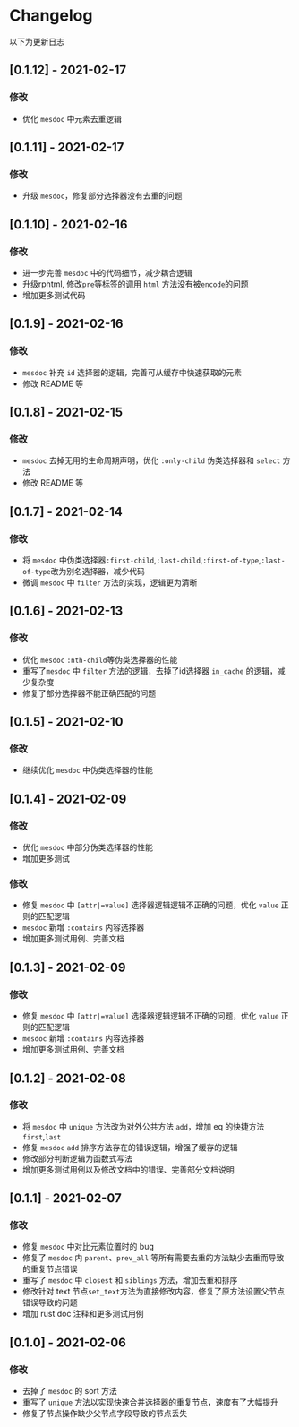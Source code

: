 # Changelog

以下为更新日志


## [0.1.12] - 2021-02-17
### 修改

- 优化 `mesdoc` 中元素去重逻辑 
## [0.1.11] - 2021-02-17
### 修改

- 升级 `mesdoc`，修复部分选择器没有去重的问题 

## [0.1.10] - 2021-02-16
### 修改

- 进一步完善 `mesdoc` 中的代码细节，减少耦合逻辑 
- 升级rphtml, 修改`pre`等标签的调用 `html` 方法没有被`encode`的问题
- 增加更多测试代码
## [0.1.9] - 2021-02-16
### 修改

-  `mesdoc` 补充 `id` 选择器的逻辑，完善可从缓存中快速获取的元素
- 修改 README 等
## [0.1.8] - 2021-02-15
### 修改

-  `mesdoc` 去掉无用的生命周期声明，优化 `:only-child` 伪类选择器和 `select` 方法
- 修改 README 等
## [0.1.7] - 2021-02-14
### 修改

- 将 `mesdoc` 中伪类选择器`:first-child`,`:last-child`,`:first-of-type`,`:last-of-type`改为别名选择器，减少代码
- 微调 `mesdoc` 中 `filter` 方法的实现，逻辑更为清晰
## [0.1.6] - 2021-02-13
### 修改

- 优化 `mesdoc` `:nth-child`等伪类选择器的性能
- 重写了`mesdoc` 中 `filter` 方法的逻辑，去掉了id选择器 `in_cache` 的逻辑，减少复杂度
- 修复了部分选择器不能正确匹配的问题
## [0.1.5] - 2021-02-10
### 修改

- 继续优化 `mesdoc` 中伪类选择器的性能
## [0.1.4] - 2021-02-09
### 修改

- 优化 `mesdoc` 中部分伪类选择器的性能
- 增加更多测试
### 修改

- 修复 `mesdoc` 中 `[attr|=value]` 选择器逻辑逻辑不正确的问题，优化 `value` 正则的匹配逻辑
- `mesdoc` 新增 `:contains` 内容选择器
- 增加更多测试用例、完善文档
## [0.1.3] - 2021-02-09

### 修改

- 修复 `mesdoc` 中 `[attr|=value]` 选择器逻辑逻辑不正确的问题，优化 `value` 正则的匹配逻辑
- `mesdoc` 新增 `:contains` 内容选择器
- 增加更多测试用例、完善文档

## [0.1.2] - 2021-02-08

### 修改

- 将 `mesdoc` 中 `unique` 方法改为对外公共方法 `add`，增加 eq 的快捷方法`first`,`last`
- 修复 `mesdoc` `add` 排序方法存在的错误逻辑，增强了缓存的逻辑
- 修改部分判断逻辑为函数式写法
- 增加更多测试用例以及修改文档中的错误、完善部分文档说明

## [0.1.1] - 2021-02-07

### 修改

- 修复 `mesdoc` 中对比元素位置时的 bug
- 修复了 `mesdoc` 内 `parent`、`prev_all` 等所有需要去重的方法缺少去重而导致的重复节点错误
- 重写了 `mesdoc` 中 `closest` 和 `siblings` 方法，增加去重和排序
- 修改针对 text 节点`set_text`方法为直接修改内容，修复了原方法设置父节点错误导致的问题
- 增加 rust doc 注释和更多测试用例

## [0.1.0] - 2021-02-06

### 修改

- 去掉了 `mesdoc` 的 sort 方法
- 重写了 `unique` 方法以实现快速合并选择器的重复节点，速度有了大幅提升
- 修复了节点操作缺少父节点字段导致的节点丢失

